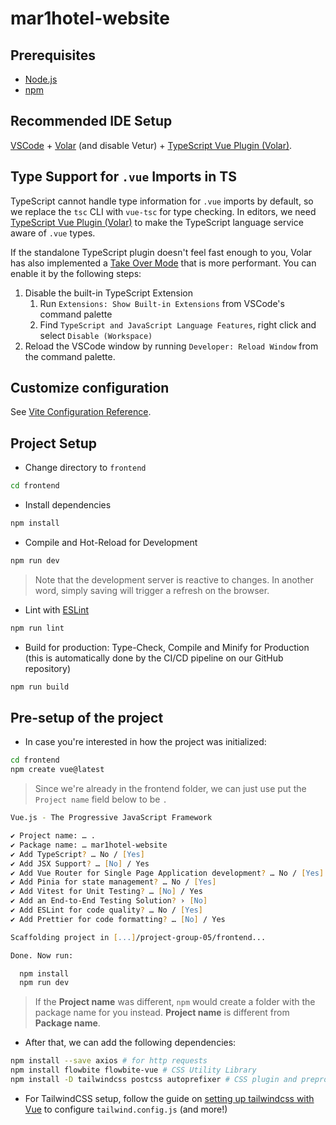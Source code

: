 # mar1hotel-website

## Prerequisites
- [Node.js](https://nodejs.org/en/download) 
- [npm](https://www.npmjs.com/) 

## Recommended IDE Setup

[VSCode](https://code.visualstudio.com/) + [Volar](https://marketplace.visualstudio.com/items?itemName=Vue.volar) (and disable Vetur) + [TypeScript Vue Plugin (Volar)](https://marketplace.visualstudio.com/items?itemName=Vue.vscode-typescript-vue-plugin).

## Type Support for `.vue` Imports in TS

TypeScript cannot handle type information for `.vue` imports by default, so we replace the `tsc` CLI with `vue-tsc` for type checking. In editors, we need [TypeScript Vue Plugin (Volar)](https://marketplace.visualstudio.com/items?itemName=Vue.vscode-typescript-vue-plugin) to make the TypeScript language service aware of `.vue` types.

If the standalone TypeScript plugin doesn't feel fast enough to you, Volar has also implemented a [Take Over Mode](https://github.com/johnsoncodehk/volar/discussions/471#discussioncomment-1361669) that is more performant. You can enable it by the following steps:

1. Disable the built-in TypeScript Extension
    1) Run `Extensions: Show Built-in Extensions` from VSCode's command palette
    2) Find `TypeScript and JavaScript Language Features`, right click and select `Disable (Workspace)`
2. Reload the VSCode window by running `Developer: Reload Window` from the command palette.

## Customize configuration

See [Vite Configuration Reference](https://vitejs.dev/config/).

## Project Setup
- Change directory to `frontend`
```sh
cd frontend
```
- Install dependencies
```sh
npm install
```
- Compile and Hot-Reload for Development
```sh
npm run dev
```
> Note that the development server is reactive to changes. In another word, simply saving will trigger a refresh on the browser.

- Lint with [ESLint](https://eslint.org/)
```sh
npm run lint
```

- Build for production: Type-Check, Compile and Minify for Production (this is automatically done by the CI/CD pipeline on our GitHub repository)
```sh
npm run build
```

## Pre-setup of the project
- In case you're interested in how the project was initialized:
```sh
cd frontend
npm create vue@latest 
```
> Since we're already in the frontend folder, we can just use put the `Project name` field below to be `.`
```zsh
Vue.js - The Progressive JavaScript Framework

✔ Project name: … .
✔ Package name: … mar1hotel-website
✔ Add TypeScript? … No / [Yes]
✔ Add JSX Support? … [No] / Yes
✔ Add Vue Router for Single Page Application development? … No / [Yes]
✔ Add Pinia for state management? … No / [Yes]
✔ Add Vitest for Unit Testing? … [No] / Yes
✔ Add an End-to-End Testing Solution? › [No]
✔ Add ESLint for code quality? … No / [Yes]
✔ Add Prettier for code formatting? … [No] / Yes

Scaffolding project in [...]/project-group-05/frontend...

Done. Now run:

  npm install
  npm run dev
```
> If the **Project name** was different, `npm` would create a folder with the package name for you instead. **Project name** is different from **Package name**.

- After that, we can add the following dependencies:
```sh
npm install --save axios # for http requests
npm install flowbite flowbite-vue # CSS Utility Library
npm install -D tailwindcss postcss autoprefixer # CSS plugin and preprocessor
```

- For TailwindCSS setup, follow the guide on [setting up tailwindcss with Vue](https://tailwindcss.com/docs/guides/vue-3-vite) to configure `tailwind.config.js` (and more!)


